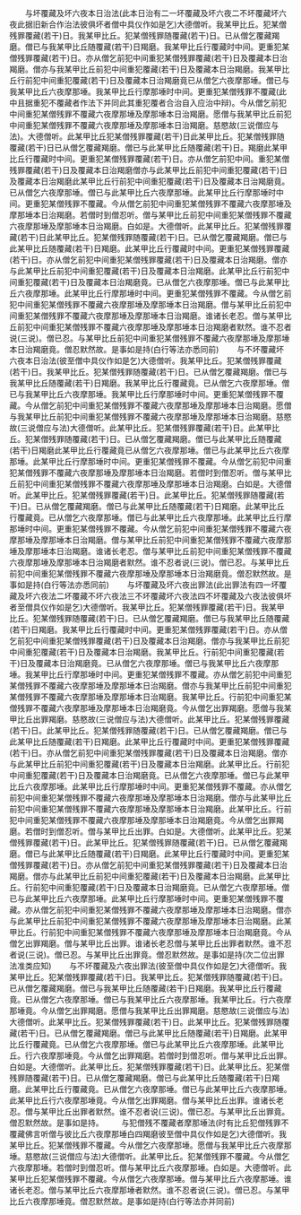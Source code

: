 <!-- { "loadSidebar": true } -->
　　与坏覆藏及坏六夜本日治法(此本日治有二一坏覆藏及坏六夜二不坏覆藏坏六夜此据旧新合作治法彼俱坏者僧中具仪作如是乞)大德僧听。我某甲比丘。犯某僧残罪覆藏(若干)日。我某甲比丘。犯某僧残罪随覆藏(若干)日。已从僧乞覆藏羯磨。僧已与我某甲比丘随覆藏(若干)日羯磨。我某甲比丘行覆藏时中间。更重犯某僧残罪覆藏(若干)日。亦从僧乞前犯中间重犯某僧残罪覆藏(若干)日及覆藏本日治羯磨。僧亦与我某甲比丘前犯中间重犯覆藏(若干)日及覆藏本日治羯磨。我某甲比丘行前犯中间重犯覆藏(若干)日及覆藏本日治羯磨竟已从僧乞六夜摩那埵。僧已与我某甲比丘六夜摩那埵。我某甲比丘行摩那埵时中间。更重犯某僧残罪不覆藏(此中且据重犯不覆藏者作法下并同此其重犯覆者合治自入应治中辩)。今从僧乞前犯中间重犯某僧残罪不覆藏六夜摩那埵及摩那埵本日治羯磨。愿僧与我某甲比丘前犯中间重犯某僧残罪不覆藏六夜摩那埵及摩那埵本日治羯磨。慈愍故(三说僧应与法)。大德僧听。此某甲比丘犯某僧残罪覆藏(若干)日此某甲比丘。犯某僧残罪随覆藏(若干)日已从僧乞覆藏羯磨。僧已与此某甲比丘随覆藏(若干)日。羯磨此某甲比丘行覆藏时中间。更重犯某僧残罪覆藏(若干)日。亦从僧乞前犯中间。重犯某僧残罪覆藏(若干)日及覆藏本日治羯磨僧亦与此某甲比丘前犯中间重犯覆藏(若干)日及覆藏本日治羯磨此某甲比丘行前犯中间重犯覆藏(若干)日及覆藏本日治羯磨竟。已从僧乞六夜摩那埵。僧已与此某甲比丘六夜摩那埵。此某甲比丘行摩那埵时中间。更重犯某僧残罪不覆藏。今从僧乞前犯中间重犯某僧残罪不覆藏六夜摩那埵及摩那埵本日治羯磨。若僧时到僧忍听。僧与某甲比丘前犯中间重犯某僧残罪不覆藏六夜摩那埵及摩那埵本日治羯磨。白如是。大德僧听。此某甲比丘。犯某僧残罪覆藏(若干)日此某甲比丘。犯某僧残罪随覆藏(若干)日。已从僧乞覆藏羯磨。僧已与此某甲比丘随覆藏(若干)日羯磨。此某甲比丘行覆藏时中间。更重犯某僧残罪覆藏(若干)日。亦从僧乞前犯中间重犯某僧残罪覆藏(若干)日及覆藏本日治羯磨。僧亦与此某甲比丘前犯中间重犯覆藏(若干)日及覆藏本日治羯磨。此某甲比丘行前犯中间重犯覆藏(若干)日及覆藏本日治羯磨竟。已从僧乞六夜摩那埵。僧已与此某甲比丘六夜摩那埵。此某甲比丘行摩那埵时中间。更重犯某僧残罪不覆藏。今从僧乞前犯中间重犯某僧残罪不覆藏六夜摩那埵及摩那埵本日治羯磨。僧与某甲比丘前犯中间重犯某僧残罪不覆藏六夜摩那埵及摩那埵本日治羯磨。谁诸长老忍。僧与某甲比丘前犯中间重犯某僧残罪不覆藏六夜摩那埵及摩那埵本日治羯磨者默然。谁不忍者说(三说)。僧已忍。与某甲比丘前犯中间重犯某僧残罪不覆藏六夜摩那埵及摩那埵本日治羯磨竟。僧忍默然故。是事如是持(白行等法亦悉同前)
　　与不坏覆藏坏六夜本日治法(彼至僧中具仪作如是乞)大德僧听。我某甲比丘。犯某僧残罪覆藏(若干)日。我某甲比丘。犯某僧残罪随覆藏(若干)日。已从僧乞覆藏羯磨。僧已与我某甲比丘随覆藏(若干)日羯磨。我某甲比丘行覆藏竟。已从僧乞六夜摩那埵。僧已与我某甲比丘六夜摩那埵。我某甲比丘行摩那埵时中间。更重犯某僧残罪不覆藏。今从僧乞前犯中间重犯某僧残罪不覆藏六夜摩那埵及摩那埵本日治羯磨。愿僧与我某甲比丘前犯中间重犯某僧残罪不覆藏六夜摩那埵及摩那埵本日治羯磨。慈愍故(三说僧应与法)大德僧听。此某甲比丘。犯某僧残罪覆藏(若干)日。此某甲比丘。犯某僧残罪随覆藏(若干)日。已从僧乞覆藏羯磨。僧已与此某甲比丘随覆藏(若干)日羯磨此某甲比丘行覆藏竟已从僧乞六夜摩那埵。僧已与此某甲比丘六夜摩那埵。此某甲比丘行摩那埵时中间。更重犯某僧残罪不覆藏。今从僧乞前犯中间重犯某僧残罪不覆藏六夜摩那埵及摩那埵本日治羯磨。若僧时到僧忍听。僧与某甲比丘前犯中间重犯某僧残罪不覆藏六夜摩那埵及摩那埵本日治羯磨。白如是。大德僧听。此某甲比丘。犯某僧残罪覆藏(若干)日。此某甲比丘。犯某僧残罪随覆藏(若干)日。已从僧乞覆藏羯磨。僧已与此某甲比丘随覆藏(若干)日羯磨。此某甲比丘行覆藏竟。已从僧乞六夜摩那埵。僧已与此某甲比丘六夜摩那埵。此某甲比丘行摩那埵时中间。更重犯某僧残罪不覆藏。今从僧乞前犯中间重犯某僧残罪不覆藏六夜摩那埵及摩那埵本日治羯磨。僧与某甲比丘前犯中间重犯某僧残罪不覆藏六夜摩那埵及摩那埵本日治羯磨。谁诸长老忍。僧与某甲比丘前犯中间重犯某僧残罪不覆藏六夜摩那埵及摩那埵本日治羯磨者默然。谁不忍者说(三说)。僧已忍。与某甲比丘前犯中间重犯某僧残罪不覆藏六夜摩那埵及摩那埵本日治羯磨竟。僧忍默然故。是事如是持(白行等法亦悉同前)
　　与坏覆藏及坏六夜出罪法(此出罪法有四一坏覆藏及坏六夜法二坏覆藏不坏六夜法三不坏覆藏坏六夜法四不坏覆藏及六夜法彼俱坏者至僧具仪作如是乞)大德僧听。我某甲比丘。犯某僧残罪覆藏(若干)日。我某甲比丘。犯某僧残罪随覆藏(若干)日。已从僧乞覆藏羯磨。僧已与我某甲比丘随覆藏(若干)日羯磨。我某甲比丘行覆藏时中间。更重犯某僧残罪覆藏(若干)日。亦从僧乞前犯中间重犯某僧残罪覆藏(若干)日及覆藏本日治羯磨。僧亦与我某甲比丘前犯中间重犯覆藏(若干)日及覆藏本日治羯磨。我某甲比丘。行前犯中间重犯覆藏(若干)日及覆藏本日治羯磨竟。已从僧乞六夜摩那埵。僧已与我某甲比丘六夜摩那埵。我某甲比丘行摩那埵时中间。更重犯某僧残罪不覆藏。亦从僧乞前犯中间重犯某僧残罪不覆藏六夜摩那埵及摩那埵本日治羯磨。僧亦与我某甲比丘前犯中间重犯某僧残罪不覆藏六夜摩那埵及摩那埵本日治羯磨。我某甲比丘。行前犯中间重犯某僧残罪不覆藏六夜摩那埵及摩那埵本日治羯磨竟。今从僧乞出罪羯磨。愿僧与我某甲比丘出罪羯磨。慈愍故(三说僧应与法)大德僧听。此某甲比丘。犯某僧残罪覆藏(若干)日。此某甲比丘。犯某僧残罪随覆藏(若干)日。已从僧乞覆藏羯磨。僧已与此某甲比丘随覆藏(若干)日羯磨。此某甲比丘行覆藏时中间。更重犯某僧残罪覆藏(若干)日。亦从僧乞前犯中间重犯某僧残罪覆藏(若干)日及覆藏本日治羯磨。僧亦与此某甲比丘前犯中间重犯覆藏(若干)日及覆藏本日治羯磨。此某甲比丘。行前犯中间重犯覆藏(若干)日及覆藏本日治羯磨竟。已从僧乞六夜摩那埵。僧已与此某甲比丘六夜摩那埵。此某甲比丘行摩那埵时中间。更重犯某僧残罪不覆藏。亦从僧乞前犯中间重犯某僧残罪不覆藏六夜摩那埵及摩那埵本日治羯磨。僧亦与此某甲比丘前犯中间重犯某僧残罪不覆藏六夜摩那埵及摩那埵本日治羯磨。此某甲比丘。行前犯中间重犯某僧残罪不覆藏六夜摩那埵及摩那埵本日治羯磨竟。今从僧乞出罪羯磨。若僧时到僧忍听。僧与某甲比丘出罪。白如是。大德僧听。此某甲比丘。犯某僧残罪覆藏(若干)日。此某甲比丘。犯某僧残罪随覆藏(若干)日。已从僧乞覆藏羯磨。僧已与此某甲比丘随覆藏(若干)日羯磨。此某甲比丘行覆藏时中间。更重犯某僧残罪覆藏(若干)日。亦从僧乞前犯中间重犯某僧残罪覆藏(若干)日及覆藏本日治羯磨。僧亦与此某甲比丘前犯中间重犯覆藏(若干)日及覆藏本日治羯磨。此某甲比丘。行前犯中间重犯覆藏(若干)日及覆藏本日治羯磨竟。已从僧乞六夜摩那埵。僧已与此某甲比丘六夜摩那埵。此某甲比丘行摩那埵时中间。更重犯某僧残罪不覆藏。亦从僧乞前犯中间重犯某僧残罪不覆藏六夜摩那埵及摩那埵本日治羯磨。僧亦与此某甲比丘前犯中间重犯某僧残罪不覆藏六夜摩那埵及摩那埵本日治羯磨。此某甲比丘。行前犯中间重犯某僧残罪不覆藏六夜摩那埵及摩那埵本日治羯磨竟。今从僧乞出罪羯磨。僧与某甲比丘出罪。谁诸长老忍僧与某甲比丘出罪者默然。谁不忍者说(三说)。僧已忍。与某甲比丘出罪竟。僧忍默然故。是事如是持(次二位出罪法准类应知)
　　与不坏覆藏及六夜出罪法(彼至僧中具仪作如是乞)大德僧听。我某甲比丘。犯某僧残罪覆藏(若干)日。我某甲比丘。犯某僧残罪随覆藏(若干)日。已从僧乞覆藏羯磨。僧已与我某甲比丘随覆藏(若干)日羯磨。我某甲比丘行覆藏竟。已从僧乞六夜摩那埵。僧已与我某甲比丘六夜摩那埵。我某甲比丘。行六夜摩那埵竟。今从僧乞出罪羯磨。愿僧与我某甲比丘出罪羯磨。慈愍故(三说僧应与法)大德僧听。此某甲比丘。犯某僧残罪覆藏(若干)日。此某甲比丘。犯某僧残罪随覆藏(若干)日。已从僧乞覆藏羯磨。僧已与此某甲比丘随覆藏(若干)日羯磨。此某甲比丘行覆藏竟。已从僧乞六夜摩那埵。僧已与此某甲比丘六夜摩那埵。此某甲比丘。行六夜摩那埵竟。今从僧乞出罪羯磨。若僧时到僧忍听。僧与某甲比丘出罪。白如是。大德僧听。此某甲比丘。犯某僧残罪覆藏(若干)日。此某甲比丘。犯某僧残罪随覆藏(若干)日。已从僧乞覆藏羯磨。僧已与此某甲比丘随覆藏(若干)日羯磨。此某甲比丘行覆藏竟。已从僧乞六夜摩那埵。僧已与此某甲比丘六夜摩那埵。此某甲比丘行六夜摩那埵竟。今从僧乞出罪羯磨。僧与某甲比丘出罪。谁诸长老忍。僧与某甲比丘出罪者默然。谁不忍者说(三说)。僧已忍。与某甲比丘出罪竟。僧忍默然故。是事如是持。
　　与犯僧残不覆藏者摩那埵法(时有比丘犯僧残罪不覆藏佛言听僧与彼比丘六夜摩那埵白四羯磨彼至僧中具仪作如是乞)大德僧听。我某甲比丘。犯某僧残罪不覆藏。今从僧乞六夜摩那埵。愿僧与我某甲比丘六夜摩那埵。慈愍故(三说僧应与法)大德僧听。此某甲比丘。犯某僧残罪不覆藏。今从僧乞六夜摩那埵。若僧时到僧忍听。僧与某甲比丘六夜摩那埵。白如是。大德僧听。此某甲比丘犯某僧残罪不覆藏。今从僧乞六夜摩那埵。僧与某甲比丘六夜摩那埵。谁诸长老忍。僧与某甲比丘六夜摩那埵者默然。谁不忍者说(三说)。僧已忍。与某甲比丘六夜摩那埵竟。僧忍默然故。是事如是持(白行等法亦并同前)

